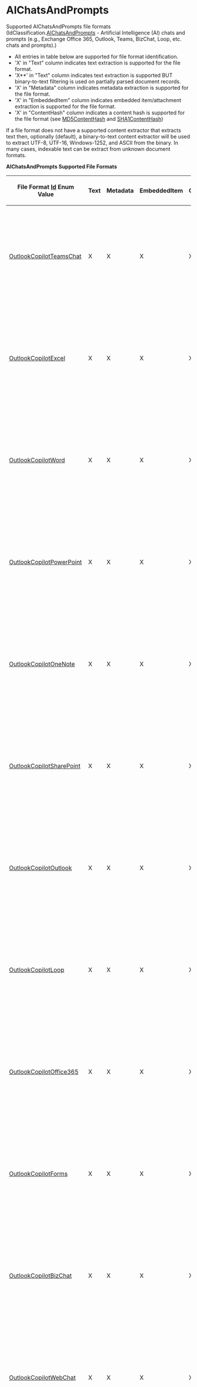 # AIChatsAndPrompts

Supported AIChatsAndPrompts file formats (IdClassification.<a href="1e3a8090-926a-275b-2e9c-c0851d3c49e2">AIChatsAndPrompts</a> - Artificial Intelligence (AI) chats and prompts (e.g., Exchange Office 365, Outlook, Teams, BizChat, Loop, etc. chats and prompts).)
<ul><li>All entries in table below are supported for file format identification.</li><li>'X' in "Text" column indicates text extraction is supported for the file format.</li><li>'X**' in "Text" column indicates text extraction is supported BUT binary-to-text filtering is used on partially parsed document records.</li><li>'X' in "Metadata" column indicates metadata extraction is supported for the file format.</li><li>'X' in "EmbeddedItem" column indicates embedded item/attachment extraction is supported for the file format.</li><li>'X' in "ContentHash" column indicates a content hash is supported for the file format (see <a href="a852bcf7-e763-6d05-21d0-198c8c9e1fe3">MD5ContentHash</a> and <a href="66becb90-e903-e12d-cf4d-2a8aa6b65937">SHA1ContentHash</a>)</li></ul>






If a file format does not have a supported content extractor that extracts text then, optionally (default), a binary-to-text content extractor will be used to extract UTF-8, UTF-16, Windows-1252, and ASCII from the binary. In many cases, indexable text can be extract from unknown document formats.


<p><strong>AIChatsAndPrompts Supported File Formats</strong></p><table><thead><tr><th><p>

File Format <a href="6f1047fb-7367-c09c-5621-ae7632c8404b">Id</a> Enum Value</p></th>
<th><p>Text</p></th>
<th><p>Metadata</p></th>
<th><p>EmbeddedItem</p></th>
<th><p>ContentHash</p></th>
<th><p>Description</p></th>
</tr></thead><tr><td><p><a href="6f1047fb-7367-c09c-5621-ae7632c8404b">OutlookCopilotTeamsChat</a></p></td>
<td><p>X</p></td>
<td><p>X</p></td>
<td><p>X</p></td>
<td><p>X</p></td>
<td><p>Microsoft Teams Copilot user prompts and chat responses archived as Exchange Outlook .msg object (.msg).</p></td>
</tr><tr><td><p><a href="6f1047fb-7367-c09c-5621-ae7632c8404b">OutlookCopilotExcel</a></p></td>
<td><p>X</p></td>
<td><p>X</p></td>
<td><p>X</p></td>
<td><p>X</p></td>
<td><p>Microsoft Excel Copilot user prompts and chat responses archived as Exchange Outlook .msg object (.msg).</p></td>
</tr><tr><td><p><a href="6f1047fb-7367-c09c-5621-ae7632c8404b">OutlookCopilotWord</a></p></td>
<td><p>X</p></td>
<td><p>X</p></td>
<td><p>X</p></td>
<td><p>X</p></td>
<td><p>Microsoft Word Copilot user prompts and chat responses archived as Exchange Outlook .msg object (.msg).</p></td>
</tr><tr><td><p><a href="6f1047fb-7367-c09c-5621-ae7632c8404b">OutlookCopilotPowerPoint</a></p></td>
<td><p>X</p></td>
<td><p>X</p></td>
<td><p>X</p></td>
<td><p>X</p></td>
<td><p>Microsoft PowerPoint Copilot user prompts and chat responses archived as Exchange Outlook .msg object (.msg).</p></td>
</tr><tr><td><p><a href="6f1047fb-7367-c09c-5621-ae7632c8404b">OutlookCopilotOneNote</a></p></td>
<td><p>X</p></td>
<td><p>X</p></td>
<td><p>X</p></td>
<td><p>X</p></td>
<td><p>Microsoft OneNote Copilot user prompts and chat responses archived as Exchange Outlook .msg object (.msg).</p></td>
</tr><tr><td><p><a href="6f1047fb-7367-c09c-5621-ae7632c8404b">OutlookCopilotSharePoint</a></p></td>
<td><p>X</p></td>
<td><p>X</p></td>
<td><p>X</p></td>
<td><p>X</p></td>
<td><p>Microsoft SharePoint Copilot user prompts and chat responses archived as Exchange Outlook .msg object (.msg).</p></td>
</tr><tr><td><p><a href="6f1047fb-7367-c09c-5621-ae7632c8404b">OutlookCopilotOutlook</a></p></td>
<td><p>X</p></td>
<td><p>X</p></td>
<td><p>X</p></td>
<td><p>X</p></td>
<td><p>Microsoft Outlook Copilot user prompts and chat responses archived as Exchange Outlook .msg object (.msg).</p></td>
</tr><tr><td><p><a href="6f1047fb-7367-c09c-5621-ae7632c8404b">OutlookCopilotLoop</a></p></td>
<td><p>X</p></td>
<td><p>X</p></td>
<td><p>X</p></td>
<td><p>X</p></td>
<td><p>Microsoft Loop Copilot user prompts and chat responses archived as Exchange Outlook .msg object (.msg).</p></td>
</tr><tr><td><p><a href="6f1047fb-7367-c09c-5621-ae7632c8404b">OutlookCopilotOffice365</a></p></td>
<td><p>X</p></td>
<td><p>X</p></td>
<td><p>X</p></td>
<td><p>X</p></td>
<td><p>Microsoft Office 365 Copilot user prompts and chat responses archived as Exchange Outlook .msg object (.msg).</p></td>
</tr><tr><td><p><a href="6f1047fb-7367-c09c-5621-ae7632c8404b">OutlookCopilotForms</a></p></td>
<td><p>X</p></td>
<td><p>X</p></td>
<td><p>X</p></td>
<td><p>X</p></td>
<td><p>Microsoft Froms Copilot user prompts and chat responses archived as Exchange Outlook .msg object (.msg).</p></td>
</tr><tr><td><p><a href="6f1047fb-7367-c09c-5621-ae7632c8404b">OutlookCopilotBizChat</a></p></td>
<td><p>X</p></td>
<td><p>X</p></td>
<td><p>X</p></td>
<td><p>X</p></td>
<td><p>Microsoft BizChat Copilot user prompts and chat responses archived as Exchange Outlook .msg object (.msg).</p></td>
</tr><tr><td><p><a href="6f1047fb-7367-c09c-5621-ae7632c8404b">OutlookCopilotWebChat</a></p></td>
<td><p>X</p></td>
<td><p>X</p></td>
<td><p>X</p></td>
<td><p>X</p></td>
<td><p>Microsoft WebChat Copilot user prompts and chat responses archived as Exchange Outlook .msg object (.msg).</p></td>
</tr><tr><td><p><a href="6f1047fb-7367-c09c-5621-ae7632c8404b">OutlookCopilotWhiteboard</a></p></td>
<td><p>X</p></td>
<td><p>X</p></td>
<td><p>X</p></td>
<td><p>X</p></td>
<td><p>Microsoft Whiteboard Copilot user prompts and chat responses archived as Exchange Outlook .msg object (.msg).</p></td>
</tr></table>